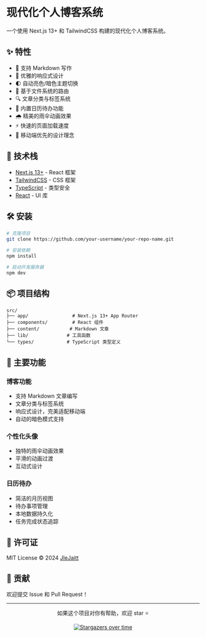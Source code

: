 # 现代化个人博客系统

一个使用 Next.js 13+ 和 TailwindCSS 构建的现代化个人博客系统。

## ✨ 特性

- 📝 支持 Markdown 写作
- 🎨 优雅的响应式设计
- 🌓 自动亮色/暗色主题切换
- 🎯 基于文件系统的路由
- 🔍 文章分类与标签系统
- 📅 内置日历待办功能
- 🌧️ 精美的雨伞动画效果
- ⚡️ 快速的页面加载速度
- 📱 移动端优先的设计理念

## 🚀 技术栈

- [Next.js 13+](https://nextjs.org/) - React 框架
- [TailwindCSS](https://tailwindcss.com/) - CSS 框架
- [TypeScript](https://www.typescriptlang.org/) - 类型安全
- [React](https://reactjs.org/) - UI 库

## 🛠️ 安装

```bash
# 克隆项目
git clone https://github.com/your-username/your-repo-name.git

# 安装依赖
npm install

# 启动开发服务器
npm dev
```

## 📦 项目结构

```
src/
├── app/                # Next.js 13+ App Router
├── components/         # React 组件
├── content/           # Markdown 文章
├── lib/              # 工具函数
└── types/            # TypeScript 类型定义
```

## 🎯 主要功能

### 博客功能
- 支持 Markdown 文章编写
- 文章分类与标签系统
- 响应式设计，完美适配移动端
- 自动的暗色模式支持

### 个性化头像
- 独特的雨伞动画效果
- 平滑的动画过渡
- 互动式设计

### 日历待办
- 简洁的月历视图
- 待办事项管理
- 本地数据持久化
- 任务完成状态追踪

## 📄 许可证

MIT License © 2024 [JIeJaitt](https://github.com/JIeJaitt)

## 🤝 贡献

欢迎提交 Issue 和 Pull Request！

---

<p align="center">如果这个项目对你有帮助，欢迎 star ⭐️</p>

<p align="center">
  <a href="https://github.com/jiejaitt/handsome/stargazers">
    <img src="https://starchart.cc/jiejaitt/handsome.svg" alt="Stargazers over time" />
  </a>
</p>
